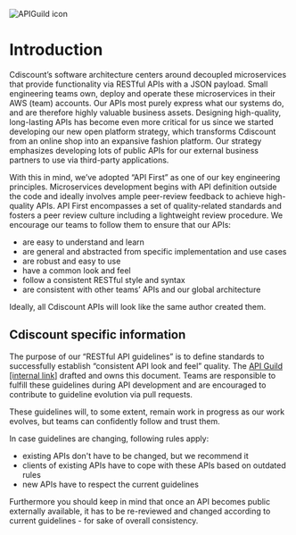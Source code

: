 ![APIGuild icon](api-cdiscount-small.jpg)

# Introduction

Cdiscount’s software architecture centers around decoupled microservices that provide functionality
via RESTful APIs with a JSON payload. Small engineering teams own, deploy and operate these microservices in
their AWS (team) accounts. Our APIs most purely express what our systems do, and are therefore
highly valuable business assets. Designing high-quality, long-lasting APIs has become even more
critical for us since we started developing our new open platform strategy, which transforms Cdiscount
from an online shop into an expansive fashion platform. Our strategy emphasizes developing lots of
public APIs for our external business partners to use via third-party applications.

With this in mind, we’ve adopted “API First” as one of our key engineering principles.
Microservices development begins with API definition outside the code and ideally involves ample
peer-review feedback to achieve high-quality APIs. API First encompasses a set of quality-related
standards and fosters a peer review culture including a lightweight review procedure.
We encourage our teams to follow them to ensure that our APIs:

- are easy to understand and learn
- are general and abstracted from specific implementation and use cases
- are robust and easy to use
- have a common look and feel
- follow a consistent RESTful style and syntax
- are consistent with other teams’ APIs and our global architecture

Ideally, all Cdiscount APIs will look like the same author created them.

## Cdiscount specific information

The purpose of our “RESTful API guidelines” is to define standards to successfully establish
“consistent API look and feel” quality. The [API Guild \[internal link\]](https://techwiki.zalando.net/display/GUL/API+Guild) drafted and owns this document. Teams are responsible to fulfill these guidelines during API
development and are encouraged to contribute to guideline evolution via pull requests.

These guidelines will, to some extent, remain work in progress as our work evolves, but
teams can confidently follow and trust them.

In case guidelines are changing, following rules apply:

- existing APIs don't have to be changed, but we recommend it
- clients of existing APIs have to cope with these APIs based on outdated rules
- new APIs have to respect the current guidelines

Furthermore you should keep in mind that once an API becomes public externally
available, it has to be re-reviewed and changed according to current
guidelines - for sake of overall consistency.
